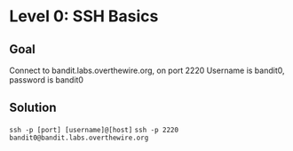 # Level 0: SSH Basics
## Goal
Connect to bandit.labs.overthewire.org, on port 2220
Username is bandit0, password is bandit0
## Solution
`ssh -p [port] [username]@[host]`
`ssh -p 2220 bandit0@bandit.labs.overthewire.org`
